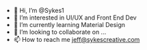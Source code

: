 - 👋 Hi, I’m @Sykes1
- 👀 I’m interested in UI/UX and Front End Dev
- 🌱 I’m currently learning Material Design
- 💞️ I’m looking to collaborate on ...
- 📫 How to reach me jeff@sykescreative.com

<!---
Sykes1/Sykes1 is a ✨ special ✨ repository because its `README.md` (this file) appears on your GitHub profile.
You can click the Preview link to take a look at your changes.
--->
